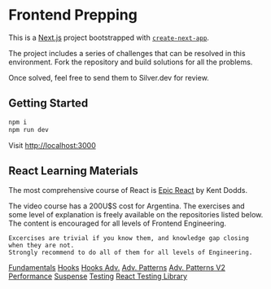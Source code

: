# Frontend Prepping

This is a [Next.js](https://nextjs.org/) project bootstrapped with [`create-next-app`](https://github.com/vercel/next.js/tree/canary/packages/create-next-app).

The project includes a series of challenges that can be resolved in this environment. Fork the repository and build solutions for all the problems.

Once solved, feel free to send them to Silver.dev for review.

## Getting Started

```bash
npm i
npm run dev
```

Visit [http://localhost:3000](http://localhost:3000)

## React Learning Materials

The most comprehensive course of React is [Epic React](https://epicreact.dev/) by Kent Dodds.

The video course has a 200U$S cost for Argentina. 
The exercises and some level of explanation is freely available on the repositories listed below. The content is encouraged for all levels of Frontend Engineering. 

```
Excercises are trivial if you know them, and knowledge gap closing when they are not.
Strongly recommend to do all of them for all levels of Engineering.
```

[Fundamentals](https://github.com/kentcdodds/react-fundamentals)
[Hooks](https://github.com/kentcdodds/react-hooks)
[Hooks Adv.](https://github.com/kentcdodds/advanced-react-hooks)
[Adv. Patterns](https://github.com/kentcdodds/advanced-react-patterns)
[Adv. Patterns V2](https://github.com/kentcdodds/advanced-react-patterns-v2)
[Performance](https://github.com/kentcdodds/react-performance)
[Suspense](https://github.com/kentcdodds/react-suspense)
[Testing](https://github.com/kentcdodds/testing-react-apps)
[React Testing Library](https://github.com/kentcdodds/react-testing-library)
